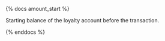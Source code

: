 {% docs amount_start %}

Starting balance of the loyalty account before the transaction.

{% enddocs %} 